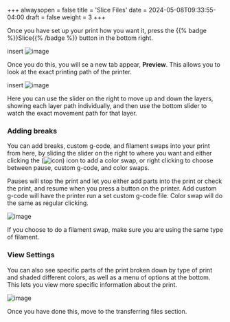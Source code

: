 +++
alwaysopen = false
title = 'Slice Files'
date = 2024-05-08T09:33:55-04:00
draft = false
weight = 3
+++

Once you have set up your print how you want it, press the {{% badge %}}Slice{{% /badge %}} button in the bottom right.

insert ![image](/images/98.PNG)

Once you do this, you will se a new tab appear, **Preview**. This allows you to look at the exact printing path of the printer.

insert ![image](/images/99.PNG)

Here you can use the slider on the right to move up and down the layers, showing each layer path individually, and then use the bottom slider to watch the exact movement path for that layer.

### Adding breaks

You can add breaks, custom g-code, and filament swaps into your print from here, by sliding the slider on the right to where you want and either clicking the (![icon](/images/100.PNG)) icon to add a color swap, or right clicking to choose between pause, custom g-code, and color swaps. 

Pauses will stop the print and let you either add parts into the print or check the print, and resume when you press a button on the printer. Add custom g-code will have the printer run a set custom g-code file. Color swap will do the same as regular clicking. 

![image](/images/101.PNG)

If you choose to do a filament swap, make sure you are using the same type of filament.

### View Settings

You can also see specific parts of the print broken down by type of print and shaded different colors, as well as a menu of options at the bottom. This lets you view more specific information about the print.

![image](/images/102.PNG)

Once you have done this, move to the transferring files section.
